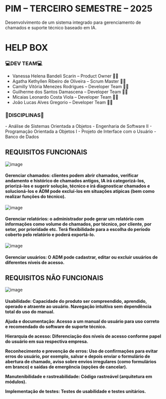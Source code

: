 <h1>PIM – TERCEIRO SEMESTRE – 2025 </h1>
Desenvolvimento de um sistema integrado para gerenciamento de chamados e suporte técnico baseado em IA.

<H1>HELP BOX</H1>

<h3>💻DEV TEAM💻</h3>

- Vanessa Helena Bandeli Scarin – Product Owner 👩‍💼
- Agatha Kethyllen Ribeiro de Oliveira – Scrum Master 🤵‍♀️
- Camilly Vitória Menezes Rodrigues – Developer Team 👩‍💻
- Guilherme dos Santos Damascena – Developer Team 👨‍💻
- Micaias Leonardo Costa Viola – Developer Team 👨‍💻
- João Lucas Alves Gregorio – Developer Team 👨‍💻

<h3>📖DISCIPLINAS📖</h3>
- Análise de Sistemas Orientada a Objetos 
- Engenharia de Software II 
- Programação Orientada a Objetos I 
- Projeto de Interface com o Usuário 
- Banco de Dados


<h2>REQUISITOS FUNCIONAIS</h2>

![image](https://github.com/user-attachments/assets/a4beb14c-f5ec-476d-9a5f-422009e5df32)
 
<h4>Gerenciar chamados: clientes podem abrir chamados, verificar andamento e histórico de chamados antigos, IA irá categorizá-los, priorizá-los e sugerir solução, técnico e irá diagnosticar chamados e solucioná-los e ADM pode excluí-los em situações atípicas (bem como realizar funções do técnico).</h4>

![image](https://github.com/user-attachments/assets/cf9c466b-c671-4cd6-8d19-87aea3a32e7d)

<h4>Gerenciar relatórios: o administrador pode gerar um relatório com informações como volume de chamados, por técnico, por cliente, por setor, por prioridade etc. Terá flexibilidade para a escolha do período coberto pelo relatório e poderá exportá-lo.</h4>

![image](https://github.com/user-attachments/assets/b7ff76ee-eaa1-43da-bc9f-fe27a10b4680)

<h4>Gerenciar usuários: O ADM pode cadastrar, editar ou excluir usuários de diferentes níveis de acesso.</h4>


<h2>REQUISITOS NÃO FUNCIONAIS</h2>

![image](https://github.com/user-attachments/assets/5c25d02a-41a8-46c6-b8d9-6ac8d99f8b38)


<h4>Usabilidade: Capacidade do produto ser compreendido, aprendido, operado e atraente ao usuário. Navegação intuitiva sem dependência total do uso do manual. 

Ajuda e documentação: Acesso a um manual do usuário para uso correto e recomendado do software de suporte técnico. 

Hierarquia de acesso: Diferenciação dos níveis de acesso conforme papel do usuário em sua respectiva empresa. 

Reconhecimento e prevenção de erros: Uso de confirmações para evitar erros do usuário, por exemplo, salvar e depois enviar o formulário de abertura de chamado, aviso sobre envios irregulares (como formulários em branco) e saídas de emergência (opções de cancelar). 

Manutenibilidade e rastreabilidade: Código rastreável (arquitetura em módulos). 

Implementação de testes: Testes de usabilidade e testes unitários.</h4>
